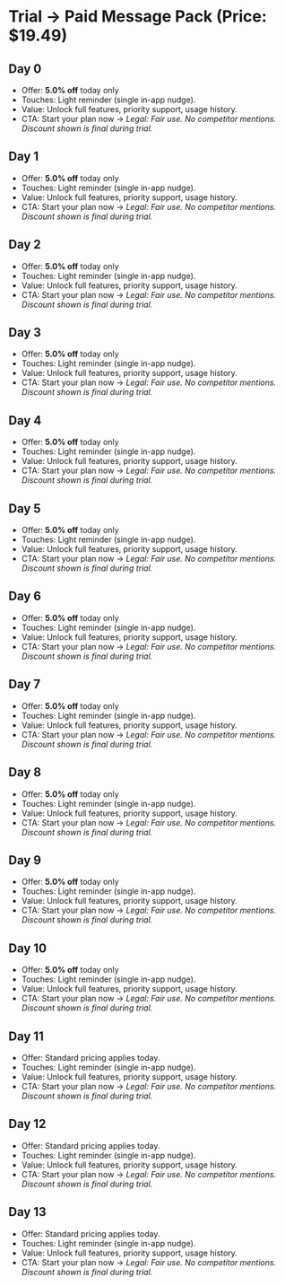 # Trial → Paid Message Pack (Price: $19.49)

## Day 0
- Offer: **5.0% off** today only
- Touches: Light reminder (single in-app nudge).
- Value: Unlock full features, priority support, usage history.
- CTA: Start your plan now →
_Legal: Fair use. No competitor mentions. Discount shown is final during trial._

## Day 1
- Offer: **5.0% off** today only
- Touches: Light reminder (single in-app nudge).
- Value: Unlock full features, priority support, usage history.
- CTA: Start your plan now →
_Legal: Fair use. No competitor mentions. Discount shown is final during trial._

## Day 2
- Offer: **5.0% off** today only
- Touches: Light reminder (single in-app nudge).
- Value: Unlock full features, priority support, usage history.
- CTA: Start your plan now →
_Legal: Fair use. No competitor mentions. Discount shown is final during trial._

## Day 3
- Offer: **5.0% off** today only
- Touches: Light reminder (single in-app nudge).
- Value: Unlock full features, priority support, usage history.
- CTA: Start your plan now →
_Legal: Fair use. No competitor mentions. Discount shown is final during trial._

## Day 4
- Offer: **5.0% off** today only
- Touches: Light reminder (single in-app nudge).
- Value: Unlock full features, priority support, usage history.
- CTA: Start your plan now →
_Legal: Fair use. No competitor mentions. Discount shown is final during trial._

## Day 5
- Offer: **5.0% off** today only
- Touches: Light reminder (single in-app nudge).
- Value: Unlock full features, priority support, usage history.
- CTA: Start your plan now →
_Legal: Fair use. No competitor mentions. Discount shown is final during trial._

## Day 6
- Offer: **5.0% off** today only
- Touches: Light reminder (single in-app nudge).
- Value: Unlock full features, priority support, usage history.
- CTA: Start your plan now →
_Legal: Fair use. No competitor mentions. Discount shown is final during trial._

## Day 7
- Offer: **5.0% off** today only
- Touches: Light reminder (single in-app nudge).
- Value: Unlock full features, priority support, usage history.
- CTA: Start your plan now →
_Legal: Fair use. No competitor mentions. Discount shown is final during trial._

## Day 8
- Offer: **5.0% off** today only
- Touches: Light reminder (single in-app nudge).
- Value: Unlock full features, priority support, usage history.
- CTA: Start your plan now →
_Legal: Fair use. No competitor mentions. Discount shown is final during trial._

## Day 9
- Offer: **5.0% off** today only
- Touches: Light reminder (single in-app nudge).
- Value: Unlock full features, priority support, usage history.
- CTA: Start your plan now →
_Legal: Fair use. No competitor mentions. Discount shown is final during trial._

## Day 10
- Offer: **5.0% off** today only
- Touches: Light reminder (single in-app nudge).
- Value: Unlock full features, priority support, usage history.
- CTA: Start your plan now →
_Legal: Fair use. No competitor mentions. Discount shown is final during trial._

## Day 11
- Offer: Standard pricing applies today.
- Touches: Light reminder (single in-app nudge).
- Value: Unlock full features, priority support, usage history.
- CTA: Start your plan now →
_Legal: Fair use. No competitor mentions. Discount shown is final during trial._

## Day 12
- Offer: Standard pricing applies today.
- Touches: Light reminder (single in-app nudge).
- Value: Unlock full features, priority support, usage history.
- CTA: Start your plan now →
_Legal: Fair use. No competitor mentions. Discount shown is final during trial._

## Day 13
- Offer: Standard pricing applies today.
- Touches: Light reminder (single in-app nudge).
- Value: Unlock full features, priority support, usage history.
- CTA: Start your plan now →
_Legal: Fair use. No competitor mentions. Discount shown is final during trial._
